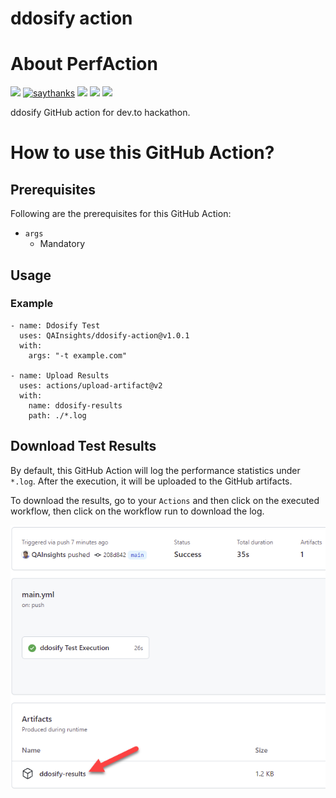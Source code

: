 # ddosify action

# About PerfAction

[![](https://img.shields.io/badge/dev.to-Actions%20Hackathon-blue)](https://dev.to/qainsights/perfaction-run-jmeter-performance-tests-191)
[![saythanks](https://img.shields.io/badge/say-thanks-1EAEDB.svg)](https://saythanks.io/to/catch.nkn%40gmail.com)
[![](https://img.shields.io/badge/license-MIT-0a0a0a.svg?style=flat&colorA=1EAEDB)](https://qainsights.com)
[![](https://img.shields.io/badge/%E2%9D%A4-QAInsights-0a0a0a.svg?style=flat&colorA=1EAEDB)](https://qainsights.com)
[![](https://img.shields.io/badge/%E2%9D%A4-YouTube%20Channel-0a0a0a.svg?style=flat&colorA=1EAEDB)](https://www.youtube.com/user/QAInsights?sub_confirmation=1)

ddosify GitHub action for dev.to hackathon.

# How to use this GitHub Action?

## Prerequisites
Following are the prerequisites for this GitHub Action:

* `args`
  * Mandatory

## Usage

### Example 

```
- name: Ddosify Test
  uses: QAInsights/ddosify-action@v1.0.1
  with:
    args: "-t example.com"
    
- name: Upload Results
  uses: actions/upload-artifact@v2
  with:
    name: ddosify-results
    path: ./*.log
```

## Download Test Results

By default, this GitHub Action will log the performance statistics under `*.log`. After the execution, it will be uploaded to the GitHub artifacts.

To download the results, go to your `Actions` and then click on the executed workflow, then click on the workflow run to download the log.

![Download-Ddosify-Results](./assets/ddosify-results.png)